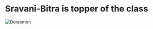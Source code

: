 # Sravani-Bitra is topper of the class
![Doraemon](https://m.media-amazon.com/images/M/MV5BMGIzZmQ4YmUtZGQ4NC00OTkyLWE1MGUtMTQ3N2Y3N2E2NWEyXkEyXkFqcGdeQXVyODAzNzAwOTU@._V1_FMjpg_UX1000_.jpg)
